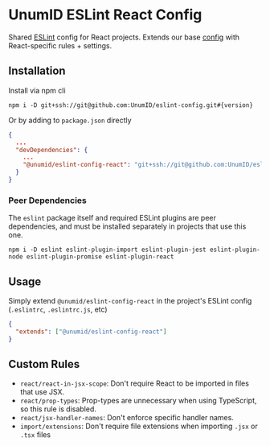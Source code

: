 # UnumID ESLint React Config

Shared [ESLint](https://eslint.org) config for React projects. Extends our base [config](https://github.com/UnumID/eslint-config) with React-specific rules + settings.

## Installation

Install via npm cli

```shell
npm i -D git+ssh://git@github.com:UnumID/eslint-config.git#{version}
```

Or by adding to `package.json` directly

```json
{
  ...
  "devDependencies": {
    ...
    "@unumid/eslint-config-react": "git+ssh://git@github.com:UnumID/eslint-config-react.git#{version}"
  }
}
```

### Peer Dependencies

The `eslint` package itself and required ESLint plugins are peer dependencies, and must be installed separately in projects that use this one.

```shell
npm i -D eslint eslint-plugin-import eslint-plugin-jest eslint-plugin-node eslint-plugin-promise eslint-plugin-react
```

## Usage

Simply extend `@unumid/eslint-config-react` in the project's ESLint config (`.eslintrc`, `.eslintrc.js`, etc)

```json
{
  "extends": ["@unumid/eslint-config-react"]
}
```

## Custom Rules

- `react/react-in-jsx-scope`: Don't require React to be imported in files that use JSX.
- `react/prop-types`: Prop-types are unnecessary when using TypeScript, so this rule is disabled.
- `react/jsx-handler-names`: Don't enforce specific handler names.
- `import/extensions`: Don't require file extensions when importing `.jsx` or `.tsx` files
